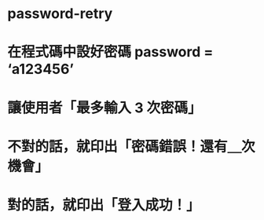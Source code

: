 # password-retry

# 在程式碼中設好密碼 password = ‘a123456’
# 讓使用者「最多輸入 3 次密碼」
# 不對的話，就印出「密碼錯誤！還有＿次機會」
# 對的話，就印出「登入成功！」
